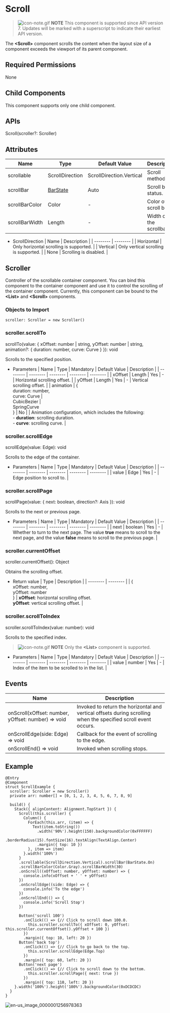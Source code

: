 # Scroll


> ![icon-note.gif](public_sys-resources/icon-note.gif) **NOTE**
> This component is supported since API version 7. Updates will be marked with a superscript to indicate their earliest API version.


The **&lt;Scroll&gt;** component scrolls the content when the layout size of a component exceeds the viewport of its parent component.


## Required Permissions

None


## Child Components

This component supports only one child component.


## APIs

Scroll(scroller?: Scroller)


## Attributes

| Name       | Type      | Default Value      | Description |
| -------- | -------- | -------- | -------- |
| scrollable     | ScrollDirection   | ScrollDirection.Vertical | Scroll method. |
| scrollBar      | [BarState](ts-appendix-enums.md#barstate-enums) | Auto | Scroll bar status. |
| scrollBarColor | Color | - | Color of the scroll bar. |
| scrollBarWidth | Length | - | Width of the scrollbar. |

- ScrollDirection
  | Name       | Description |
  | -------- | -------- |
  | Horizontal | Only horizontal scrolling is supported. |
  | Vertical | Only vertical scrolling is supported. |
  | None     | Scrolling is disabled. |


## Scroller

Controller of the scrollable container component. You can bind this component to the container component and use it to control the scrolling of the container component. Currently, this component can be bound to the **&lt;List&gt;** and **&lt;Scroll&gt;** components.


### Objects to Import


```
scroller: Scroller = new Scroller()
```


### scroller.scrollTo

scrollTo(value: { xOffset: number | string, yOffset: number | string, animation?: { duration: number, curve: Curve } }): void


Scrolls to the specified position.


- Parameters
    | Name | Type | Mandatory | Default Value | Description |
  | -------- | -------- | -------- | -------- | -------- |
  | xOffset | Length | Yes | - | Horizontal scrolling offset. |
  | yOffset | Length | Yes | - | Vertical scrolling offset. |
  | animation | {<br/>duration: number,<br/>curve: Curve \|<br/>CubicBezier \|<br/>SpringCurve<br/>} | No |  | Animation configuration, which includes the following:<br/>- **duration**: scrolling duration.<br/>- **curve**: scrolling curve. |


### scroller.scrollEdge

scrollEdge(value: Edge): void


Scrolls to the edge of the container.


- Parameters
    | Name | Type | Mandatory | Default Value | Description |
  | -------- | -------- | -------- | -------- | -------- |
  | value | Edge | Yes | - | Edge position to scroll to. |


### scroller.scrollPage

scrollPage(value: { next: boolean, direction?: Axis }): void

Scrolls to the next or previous page.

- Parameters
    | Name | Type | Mandatory | Default Value | Description |
  | -------- | -------- | -------- | -------- | -------- |
  | next | boolean | Yes | - | Whether to turn to the next page. The value **true** means to scroll to the next page, and the value **false** means to scroll to the previous page. |


### scroller.currentOffset

scroller.currentOffset(): Object


Obtains the scrolling offset.


- Return value
    | Type | Description |
  | -------- | -------- |
  | {<br/>xOffset: number,<br/>yOffset: number<br/>} | **xOffset**: horizontal scrolling offset.<br/>**yOffset**: vertical scrolling offset. |


### scroller.scrollToIndex

scroller.scrollToIndex(value: number): void


Scrolls to the specified index.


> ![icon-note.gif](public_sys-resources/icon-note.gif) **NOTE**
> Only the **&lt;List&gt;** component is supported.


- Parameters
    | Name | Type | Mandatory | Default Value | Description |
  | -------- | -------- | -------- | -------- | -------- |
  | value | number | Yes | - | Index of the item to be scrolled to in the list. |


## Events

| Name | Description |
| -------- | -------- |
| onScroll(xOffset: number, yOffset: number) =&gt; void | Invoked to return the horizontal and vertical offsets during scrolling when the specified scroll event occurs. |
| onScrollEdge(side: Edge) =&gt; void | Callback for the event of scrolling to the edge. |
| onScrollEnd() =&gt; void | Invoked when scrolling stops. |


## Example


```
@Entry
@Component
struct ScrollExample {
  scroller: Scroller = new Scroller()
  private arr: number[] = [0, 1, 2, 3, 4, 5, 6, 7, 8, 9]

  build() {
    Stack({ alignContent: Alignment.TopStart }) {
      Scroll(this.scroller) {
        Column() {
          ForEach(this.arr, (item) => {
            Text(item.toString())
              .width('90%').height(150).backgroundColor(0xFFFFFF)
              .borderRadius(15).fontSize(16).textAlign(TextAlign.Center)
              .margin({ top: 10 })
          }, item => item)
        }.width('100%')
      }
      .scrollable(ScrollDirection.Vertical).scrollBar(BarState.On)
      .scrollBarColor(Color.Gray).scrollBarWidth(30)
      .onScroll((xOffset: number, yOffset: number) => {
        console.info(xOffset + ' ' + yOffset)
      })
      .onScrollEdge((side: Edge) => {
        console.info('To the edge')
      })
      .onScrollEnd(() => {
        console.info('Scroll Stop')
      })

      Button('scroll 100')
        .onClick(() => {// Click to scroll down 100.0.
          this.scroller.scrollTo({ xOffset: 0, yOffset: this.scroller.currentOffset().yOffset + 100 })
        })
        .margin({ top: 10, left: 20 })
      Button('back top')
        .onClick(() => {// Click to go back to the top.
          this.scroller.scrollEdge(Edge.Top)
        })
        .margin({ top: 60, left: 20 })
      Button('next page')
        .onClick(() => {// Click to scroll down to the bottom.
          this.scroller.scrollPage({ next: true })
        })
        .margin({ top: 110, left: 20 })
    }.width('100%').height('100%').backgroundColor(0xDCDCDC)
  }
}
```

![en-us_image_0000001256978363](figures/en-us_image_0000001256978363.gif)
